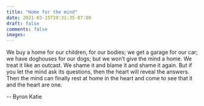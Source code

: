 ```yaml
---
title: "Home for the mind"
date: 2021-03-15T19:31:35-07:00
draft: false
comments: false
images: 
---
```

We buy a home for our children, for our bodies; we get a garage for our car; we have doghouses for our dogs; but we won’t give the mind a home.  We treat it like an outcast.  We shame it and blame it and shame it again.  But if you let the mind ask its questions, then the heart will reveal the answers.  Then the mind can finally rest at home in the heart and come to see that it and the heart are one.

-- Byron Katie
